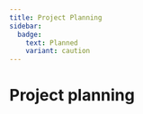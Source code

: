 ```yaml
---
title: Project Planning
sidebar:
  badge:
    text: Planned
    variant: caution
---
```


# Project planning
